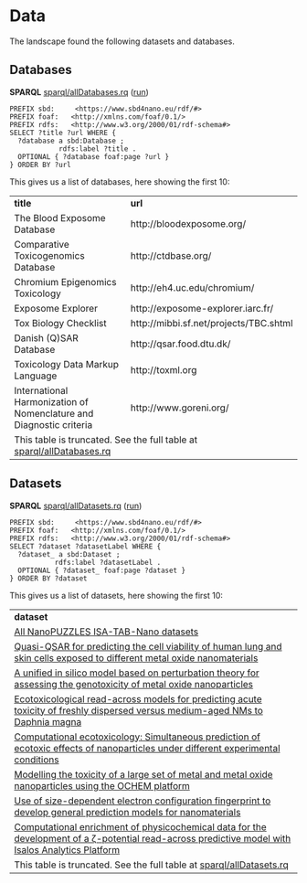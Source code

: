 <!--- THIS FILE IS AUTOGENERATED. DO NOT EDIT IT. -->

# Data

The landscape found the following <a name="tp1">datasets</a> and <a name="tp2">databases</a>.

## Databases

**SPARQL** [sparql/allDatabases.rq](sparql/allDatabases.code.html) ([run](https://sbd4nanolandscape.rdf.bigcat-bioinformatics.org/?q=PREFIX%20sbd%3A%20%20%20%20%20%3Chttps%3A%2F%2Fwww.sbd4nano.eu%2Frdf%2F%23%3E%0APREFIX%20foaf%3A%20%20%20%3Chttp%3A%2F%2Fxmlns.com%2Ffoaf%2F0.1%2F%3E%20%0APREFIX%20rdfs%3A%20%20%20%3Chttp%3A%2F%2Fwww.w3.org%2F2000%2F01%2Frdf-schema%23%3E%20%0A%0ASELECT%20%3Ftitle%20%3Furl%20WHERE%20%7B%0A%20%20%3Fdatabase%20a%20sbd%3ADatabase%20%3B%0A%20%20%20%20%20%20%20%20%20%20%20%20rdfs%3Alabel%20%3Ftitle%20.%0A%20%20OPTIONAL%20%7B%20%3Fdatabase%20foaf%3Apage%20%3Furl%20%7D%0A%7D%20ORDER%20BY%20%3Furl%0A))
```sparql
PREFIX sbd:     <https://www.sbd4nano.eu/rdf/#>
PREFIX foaf:   <http://xmlns.com/foaf/0.1/> 
PREFIX rdfs:   <http://www.w3.org/2000/01/rdf-schema#> 
SELECT ?title ?url WHERE {
  ?database a sbd:Database ;
            rdfs:label ?title .
  OPTIONAL { ?database foaf:page ?url }
} ORDER BY ?url
```

This gives us a list of databases, here showing the first 10:

<table>
  <tr>
    <td><b>title</b></td>
    <td><b>url</b></td>
  </tr>
  <tr>
    <td>The Blood Exposome Database</td>
    <td>http://bloodexposome.org/</td>
  </tr>
  <tr>
    <td>Comparative Toxicogenomics Database</td>
    <td>http://ctdbase.org/</td>
  </tr>
  <tr>
    <td>Chromium Epigenomics Toxicology</td>
    <td>http://eh4.uc.edu/chromium/</td>
  </tr>
  <tr>
    <td>Exposome Explorer</td>
    <td>http://exposome-explorer.iarc.fr/</td>
  </tr>
  <tr>
    <td>Tox Biology Checklist</td>
    <td>http://mibbi.sf.net/projects/TBC.shtml</td>
  </tr>
  <tr>
    <td>Danish (Q)SAR Database</td>
    <td>http://qsar.food.dtu.dk/</td>
  </tr>
  <tr>
    <td>Toxicology Data Markup Language</td>
    <td>http://toxml.org</td>
  </tr>
  <tr>
    <td>International Harmonization of Nomenclature and Diagnostic criteria</td>
    <td>http://www.goreni.org/</td>
  </tr>
  <tr><td colspan="2">This table is truncated. See the full table at <a href="sparql/allDatabases.code.html">sparql/allDatabases.rq</a></td></tr>
</table>


## Datasets

**SPARQL** [sparql/allDatasets.rq](sparql/allDatasets.code.html) ([run](https://sbd4nanolandscape.rdf.bigcat-bioinformatics.org/?q=PREFIX%20sbd%3A%20%20%20%20%20%3Chttps%3A%2F%2Fwww.sbd4nano.eu%2Frdf%2F%23%3E%0APREFIX%20foaf%3A%20%20%20%3Chttp%3A%2F%2Fxmlns.com%2Ffoaf%2F0.1%2F%3E%20%0APREFIX%20rdfs%3A%20%20%20%3Chttp%3A%2F%2Fwww.w3.org%2F2000%2F01%2Frdf-schema%23%3E%20%0A%0ASELECT%20%3Fdataset%20%3FdatasetLabel%20WHERE%20%7B%0A%20%20%3Fdataset_%20a%20sbd%3ADataset%20%3B%0A%20%20%20%20%20%20%20%20%20%20%20rdfs%3Alabel%20%3FdatasetLabel%20.%0A%20%20OPTIONAL%20%7B%20%3Fdataset_%20foaf%3Apage%20%3Fdataset%20%7D%0A%7D%20ORDER%20BY%20%3Fdataset%0A))
```sparql
PREFIX sbd:     <https://www.sbd4nano.eu/rdf/#>
PREFIX foaf:   <http://xmlns.com/foaf/0.1/> 
PREFIX rdfs:   <http://www.w3.org/2000/01/rdf-schema#> 
SELECT ?dataset ?datasetLabel WHERE {
  ?dataset_ a sbd:Dataset ;
           rdfs:label ?datasetLabel .
  OPTIONAL { ?dataset_ foaf:page ?dataset }
} ORDER BY ?dataset
```

This gives us a list of datasets, here showing the first 10:

<table>
  <tr>
    <td><b>dataset</b></td>
  </tr>
  <tr>
    <td><a href="http://doi.org/10.5281/zenodo.35493">All NanoPUZZLES ISA-TAB-Nano datasets</a></td>
  </tr>
  <tr>
    <td><a href="http://dx.doi.org/10.1016/j.chemosphere.2018.11.014">Quasi-QSAR for predicting the cell viability of human lung and skin cells exposed to different metal oxide nanomaterials</a></td>
  </tr>
  <tr>
    <td><a href="http://dx.doi.org/10.1016/j.chemosphere.2019.125489">A unified in silico model based on perturbation theory for assessing the genotoxicity of metal oxide nanoparticles</a></td>
  </tr>
  <tr>
    <td><a href="http://dx.doi.org/10.1016/j.chemosphere.2021.131452">Ecotoxicological read-across models for predicting acute toxicity of freshly dispersed versus medium-aged NMs to Daphnia magna</a></td>
  </tr>
  <tr>
    <td><a href="http://dx.doi.org/10.1016/j.envint.2014.08.009">Computational ecotoxicology: Simultaneous prediction of ecotoxic effects of nanoparticles under different experimental conditions</a></td>
  </tr>
  <tr>
    <td><a href="http://dx.doi.org/10.1016/j.fct.2017.08.008">Modelling the toxicity of a large set of metal and metal oxide nanoparticles using the OCHEM platform</a></td>
  </tr>
  <tr>
    <td><a href="http://dx.doi.org/10.1016/j.impact.2021.100298">Use of size-dependent electron configuration fingerprint to develop general prediction models for nanomaterials</a></td>
  </tr>
  <tr>
    <td><a href="http://dx.doi.org/10.1016/j.impact.2021.100308">Computational enrichment of physicochemical data for the development of a ζ-potential read-across predictive model with Isalos Analytics Platform</a></td>
  </tr>
  <tr><td colspan="2">This table is truncated. See the full table at <a href="sparql/allDatasets.code.html">sparql/allDatasets.rq</a></td></tr>
</table>

